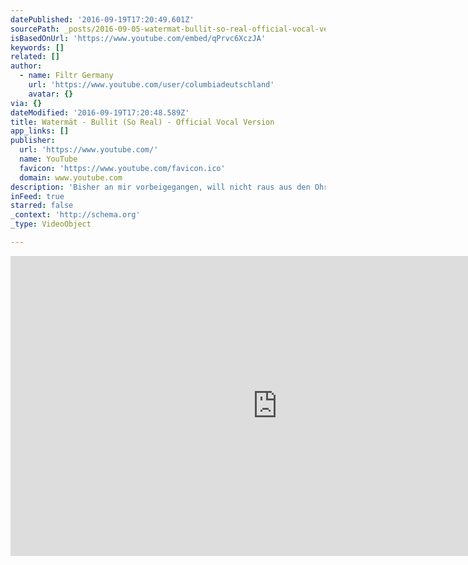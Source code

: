 ```yaml
---
datePublished: '2016-09-19T17:20:49.601Z'
sourcePath: _posts/2016-09-05-watermat-bullit-so-real-official-vocal-version.md
isBasedOnUrl: 'https://www.youtube.com/embed/qPrvc6XczJA'
keywords: []
related: []
author:
  - name: Filtr Germany
    url: 'https://www.youtube.com/user/columbiadeutschland'
    avatar: {}
via: {}
dateModified: '2016-09-19T17:20:48.589Z'
title: Watermät - Bullit (So Real) - Official Vocal Version
app_links: []
publisher:
  url: 'https://www.youtube.com/'
  name: YouTube
  favicon: 'https://www.youtube.com/favicon.ico'
  domain: www.youtube.com
description: 'Bisher an mir vorbeigegangen, will nicht raus aus den Ohren'
inFeed: true
starred: false
_context: 'http://schema.org'
_type: VideoObject

---
```

<iframe src="https://cdn.embedly.com/widgets/media.html?src=https%3A%2F%2Fwww.youtube.com%2Fembed%2FqPrvc6XczJA%3Ffeature%3Doembed&amp;url=http%3A%2F%2Fwww.youtube.com%2Fwatch%3Fv%3DqPrvc6XczJA&amp;image=https%3A%2F%2Fi.ytimg.com%2Fvi%2FqPrvc6XczJA%2Fhqdefault.jpg&amp;key=b7d04c9b404c499eba89ee7072e1c4f7&amp;type=text%2Fhtml&amp;schema=youtube" width="854" height="480" scrolling="no" frameborder="0" allowfullscreen="" style=""></iframe>